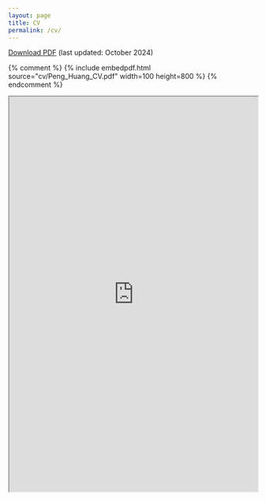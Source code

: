 ```yaml
---
layout: page
title: CV
permalink: /cv/
---
```



 [Download PDF](cv/Peng_Huang_CV.pdf)  (last updated: October 2024)

 <!--
 The PDF should be embedded underneath -- uses Google Docs for embedding and works if the PDF is on dropbox. Works sporadically if PDF is elsewhere too.
-->

{% comment %}
{% include embedpdf.html source="cv/Peng_Huang_CV.pdf" width=100 height=800 %}
{% endcomment %}

<iframe src="https://example.com/file.pdf" width="100%" height="800px">
   Your browser does not support iframes. Please click the hyperlink above.
</iframe>

